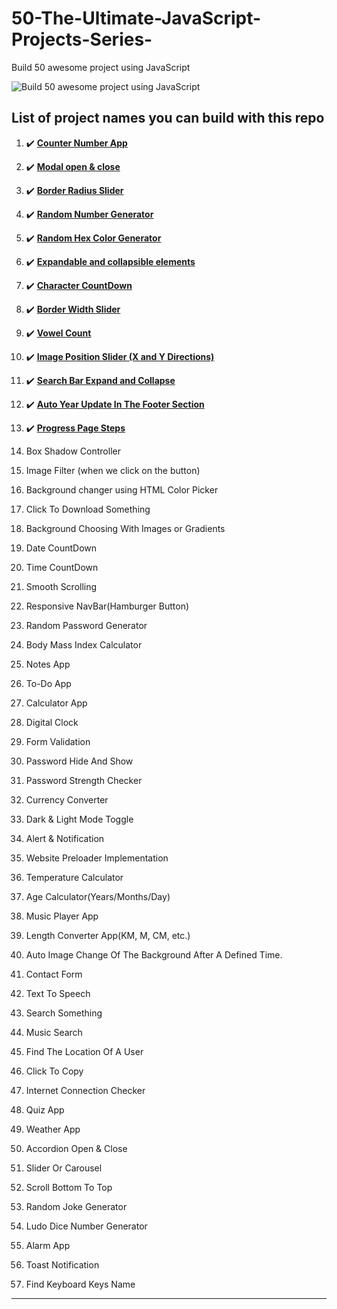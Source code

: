 # 50-The-Ultimate-JavaScript-Projects-Series-

Build 50 awesome project using JavaScript

![Build 50 awesome project using JavaScript](https://pbs.twimg.com/media/F3OJ_o0bcAApLD7?format=jpg)

## List of project names you can build with this repo

1. :heavy_check_mark: **[Counter Number App](/01%20-%20Count%20Number%20App/)**

1. :heavy_check_mark: **[Modal open & close](/02%20-%20Modal%20or%20Popup%20Window/)**

1. :heavy_check_mark: **[Border Radius Slider](03%20-%20Border%20Radius%20Slider/)**

1. :heavy_check_mark: **[Random Number Generator](04%20-%20Random%20Number%20Generator)**

1. :heavy_check_mark: **[Random Hex Color Generator](05%20-%20Random%20Hex%20Color%20Generator)**

1. :heavy_check_mark: **[Expandable and collapsible elements](06%20-%20𝗘𝘅𝗽𝗮𝗻𝗱𝗮𝗯𝗹𝗲%20𝗮𝗻𝗱%20𝗰𝗼𝗹𝗹𝗮𝗽𝘀𝗶𝗯𝗹𝗲%20elements)**

1. :heavy_check_mark: **[Character CountDown](07%20-%20Twitter%20character%20count)**

1. :heavy_check_mark: **[Border Width Slider](/08%20-%20Border%20Width%20Slider/)**

1. :heavy_check_mark: **[Vowel Count](09%20-%20Vowel%20Count)**

1. :heavy_check_mark: **[Image Position Slider (X and Y Directions)](10%20-%20img%20Position%20Slider)**

1. :heavy_check_mark: **[Search Bar Expand and Collapse](11%20-%20Search%20Bar%20Expand%20&%20collapse)**

1. :heavy_check_mark: **[Auto Year Update In The Footer Section](12%20-%20Footer%20Date%20Auto%20Update)**

1. :heavy_check_mark: **[Progress Page Steps](13%20-%20Progress%20Page%20Steps)**

1. Box Shadow Controller

1. Image Filter (when we click on the button)

1. Background changer using HTML Color Picker

1. Click To Download Something

1. Background Choosing With Images or Gradients

1. Date CountDown

1. Time CountDown

1. Smooth Scrolling

1. Responsive NavBar(Hamburger Button)

1. Random Password Generator

1. Body Mass Index Calculator

1. Notes App

1. To-Do App

1. Calculator App

1. Digital Clock

1. Form Validation

1. Password Hide And Show

1. Password Strength Checker

1. Currency Converter

1. Dark & Light Mode Toggle

1. Alert & Notification

1. Website Preloader Implementation

1. Temperature Calculator

1. Age Calculator(Years/Months/Day)

1. Music Player App

1. Length Converter App(KM, M, CM, etc.)

1. Auto Image Change Of The Background After A Defined Time.

1. Contact Form

1. Text To Speech

1. Search Something

1. Music Search

1. Find The Location Of A User

1. Click To Copy

1. Internet Connection Checker

1. Quiz App

1. Weather App

1. Accordion Open & Close

1. Slider Or Carousel

1. Scroll Bottom To Top

1. Random Joke Generator

1. Ludo Dice Number Generator

1. Alarm App

1. Toast Notification

1. Find Keyboard Keys Name

---
